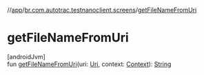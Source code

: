 //[app](../../index.md)/[br.com.autotrac.testnanoclient.screens](index.md)/[getFileNameFromUri](get-file-name-from-uri.md)

# getFileNameFromUri

[androidJvm]\
fun [getFileNameFromUri](get-file-name-from-uri.md)(uri: [Uri](https://developer.android.com/reference/kotlin/android/net/Uri.html), context: [Context](https://developer.android.com/reference/kotlin/android/content/Context.html)): [String](https://kotlinlang.org/api/latest/jvm/stdlib/kotlin/-string/index.html)
